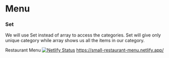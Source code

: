 # Menu 

### Set 

We will use Set instead of array to access the categories. 
Set will give only unique category while array shows us all the items in our category. 

Restaurant Menu [![Netlify Status](https://api.netlify.com/api/v1/badges/55fbc352-9db7-4d6e-89a3-82195896f285/deploy-status)](https://app.netlify.com/sites/small-restaurant-menu/deploys) https://small-restaurant-menu.netlify.app/